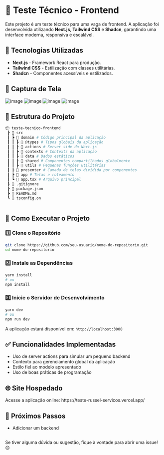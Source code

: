 # 📝 Teste Técnico - Frontend

Este projeto é um teste técnico para uma vaga de frontend. A aplicação foi desenvolvida utilizando **Next.js**, **Tailwind CSS** e **Shadcn**, garantindo uma interface moderna, responsiva e escalável.

## 🚀 Tecnologias Utilizadas

- **Next.js** - Framework React para produção.
- **Tailwind CSS** - Estilização com classes utilitárias.
- **Shadcn** - Componentes acessíveis e estilizados.

## 📸 Captura de Tela
![image](https://github.com/user-attachments/assets/5fd6e39a-7730-4eea-8013-67e704e5f829)
![image](https://github.com/user-attachments/assets/7570a251-9014-49ef-b351-5446083f159a)
![image](https://github.com/user-attachments/assets/edea6e78-d9d2-41e7-a47b-88edb0942f05)
![image](https://github.com/user-attachments/assets/d57748ce-c31a-4181-b2f2-9badca07c2cf)






## 📂 Estrutura do Projeto

```bash
📦 teste-tecnico-frontend
 ┣ 📂 src
 ┃ ┣ 📂 domain # Código principal da aplicação
 ┃ ┃ ┣ 📂 @types # Tipos globais da aplicação
 ┃ ┃ ┣ 📂 actions # Server side do Next.js
 ┃ ┃ ┣ 📂 contexts # Contexts da aplicação
 ┃ ┃ ┣ 📂 data # Dados estáticos
 ┃ ┃ ┣ 📂 shared # Componentes compartilhados globalmente
 ┃ ┃ ┣ 📂 utils # Pequenas funções utilitárias
 ┃ ┣ 📂 presenter # Camada de telas dividida por componentes
 ┃ ┣ 📂 app # Telas e roteamento
 ┃ ┗ 📜 app.tsx # Arquivo principal
 ┣ 📜 .gitignore
 ┣ 📜 package.json
 ┣ 📜 README.md
 ┗ 📜 tsconfig.on
 
```

## 🔧 Como Executar o Projeto

### 1️⃣ Clone o Repositório

```bash
git clone https://github.com/seu-usuario/nome-do-repositorio.git
cd nome-do-repositorio
```

### 2️⃣ Instale as Dependências

```bash
yarn install
# ou
npm install
```

### 3️⃣ Inicie o Servidor de Desenvolvimento

```bash
yarn dev
# ou
npm run dev
```

A aplicação estará disponível em: `http://localhost:3000`

## ✅ Funcionalidades Implementadas

- Uso de server actions para simular um pequeno backend
- Contexto para gerenciamento global da aplicação
- Estilo fiel ao modelo apresentado
- Uso de boas práticas de programação

## 🌐 Site Hospedado

Acesse a aplicação online: https\://teste-russel-servicos.vercel.app/

## 📌 Próximos Passos

- Adicionar um backend

##

Se tiver alguma dúvida ou sugestão, fique à vontade para abrir uma issue! 😊

